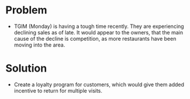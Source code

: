 # Problem
 - TGIM (Monday) is having a tough time recently. They are experiencing declining sales as of late. It would appear to the owners, that the main cause of the decline is competition, as more restaurants have been moving into the area.

# Solution
 - Create a loyalty program for customers, which would give them added incentive to return for multiple visits.